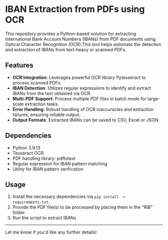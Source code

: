 
# IBAN Extraction from PDFs using OCR

This repository provides a Python-based solution for extracting International Bank Account Numbers (IBANs) from PDF documents using Optical Character Recognition (OCR).This tool helps automate the detection and extraction of IBANs from text-heavy or scanned PDFs.

## Features
- **OCR Integration**: Leverages powerful OCR library Pytesseract to process scanned PDFs.
- **IBAN Detection**: Utilizes regular expressions to identify and extract IBANs from the text obtained via OCR.
- **Multi-PDF Support**: Process multiple PDF files in batch mode for large-scale extraction tasks.
- **Error Handling**: Robust handling of OCR inaccuracies and extraction failures, ensuring reliable output.
- **Output Formats**: Extracted IBANs can be saved to CSV, Excel or JSON.

## Dependencies
- Python 3.9.13
- Tesseract OCR
- PDF handling library: pdftotext
- Regular expression for IBAN pattern matching
- Utility for IBAN pattern verification

## Usage
1. Install the necessary dependencies via `pip install -r requirements.txt`.
2. Provide the PDF file(s) to be processed by placing them in the "RIB" folder.
3. Run the script to extract IBANs

---

Let me know if you'd like any further details!
